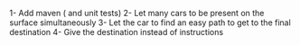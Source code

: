 1- Add maven ( and unit tests)
2- Let many cars to be present on the surface simultaneously
3- Let the car to find an easy path to get to the final destination
4- Give the destination instead of instructions 
